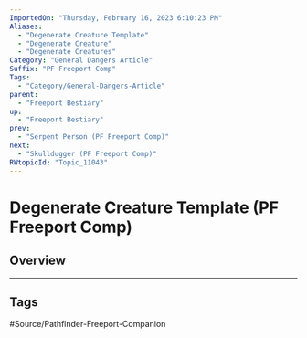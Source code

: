 ```yaml
---
ImportedOn: "Thursday, February 16, 2023 6:10:23 PM"
Aliases:
  - "Degenerate Creature Template"
  - "Degenerate Creature"
  - "Degenerate Creatures"
Category: "General Dangers Article"
Suffix: "PF Freeport Comp"
Tags:
  - "Category/General-Dangers-Article"
parent:
  - "Freeport Bestiary"
up:
  - "Freeport Bestiary"
prev:
  - "Serpent Person (PF Freeport Comp)"
next:
  - "Skulldugger (PF Freeport Comp)"
RWtopicId: "Topic_11043"
---
```

# Degenerate Creature Template (PF Freeport Comp)
## Overview

---
## Tags
#Source/Pathfinder-Freeport-Companion

